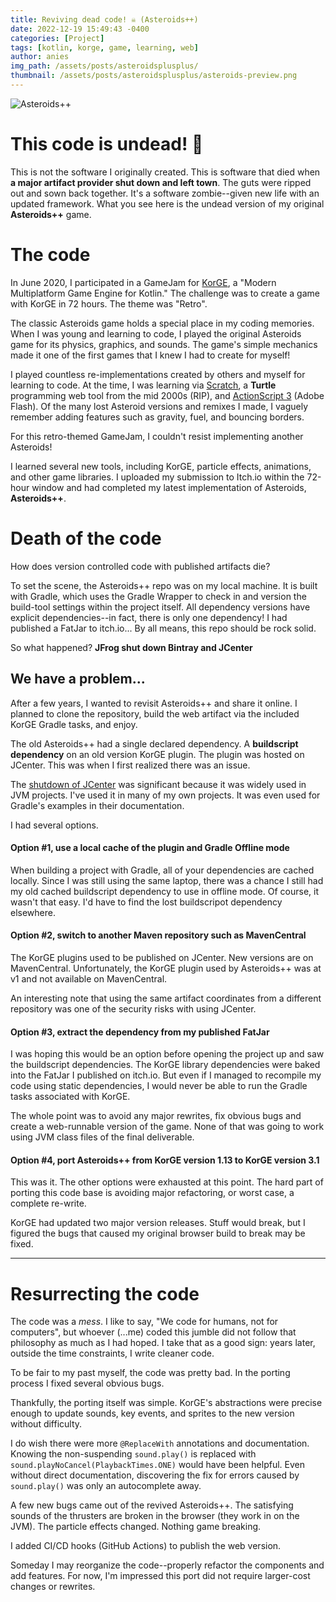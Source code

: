 ```yaml
---
title: Reviving dead code! ☠ (Asteroids++)
date: 2022-12-19 15:49:43 -0400
categories: [Project]
tags: [kotlin, korge, game, learning, web]
author: anies
img_path: /assets/posts/asteroidsplusplus/
thumbnail: /assets/posts/asteroidsplusplus/asteroids-preview.png
---
```

<link rel="stylesheet" type="text/css" href="/assets/posts/asteroidsplusplus/style.css">
<script src="/assets/posts/asteroidsplusplus/post.js"></script>

<div class="preview-container" id="game">
  <div class="content" hidden="hidden">
    <div class="fullscreen-button"><i class="fa fa-expand fa-2x"></i></div>
    <div class="close-button"><i class="fa fa-window-close fa-2x"></i></div>
    <iframe src="https://arocnies.github.io/Asteroids/"></iframe>
  </div>
  <div class="preview">
    <img src="asteroids-preview.png" alt="Asteroids++">
    <div class="round-button" onclick="showContent('game')"><i class="fa fa-play fa-2x"></i></div>
  </div>
</div>

# This code is undead! 🧟

This is not the software I originally created.
This is software that died when **a major artifact provider shut down and left town**.
The guts were ripped out and sown back together.
It's a software zombie--given new life with an updated framework.
What you see here is the undead version of my original **Asteroids++** game.

# The code

In June 2020, I participated in a GameJam for [KorGE](https://korge.org/), a "Modern Multiplatform Game Engine for Kotlin."
The challenge was to create a game with KorGE in 72 hours. The theme was "Retro".

The classic Asteroids game holds a special place in my coding memories. When I was young and learning to code, I played the original Asteroids game for its physics, graphics, and sounds.
The game's simple mechanics made it one of the first games that I knew I had to create for myself!

I played countless re-implementations created by others and myself for learning to code.
At the time, I was learning via [Scratch](https://scratch.mit.edu/), a **Turtle** programming web tool from the mid 2000s (RIP), and [ActionScript 3](https://help.adobe.com/en_US/FlashPlatform/reference/actionscript/3/index.html) (Adobe Flash).
Of the many lost Asteroid versions and remixes I made, I vaguely remember adding features such as gravity, fuel, and bouncing borders.

For this retro-themed GameJam, I couldn't resist implementing another Asteroids!

I learned several new tools, including KorGE, particle effects, animations, and other game libraries.
I uploaded my submission to Itch.io within the 72-hour window and had completed my latest implementation of Asteroids, **Asteroids++**.

# Death of the code

How does version controlled code with published artifacts die?

To set the scene, the Asteroids++ repo was on my local machine.
It is built with Gradle, which uses the Gradle Wrapper to check in and version the build-tool settings within the project itself.
All dependency versions have explicit dependencies--in fact, there is only one dependency!
I had published a FatJar to itch.io...
By all means, this repo should be rock solid.

So what happened? **JFrog shut down Bintray and JCenter**

## We have a problem...

After a few years, I wanted to revisit Asteroids++ and share it online.
I planned to clone the repository, build the web artifact via the included KorGE Gradle tasks, and enjoy.

The old Asteroids++ had a single declared dependency. A **buildscript dependency** on an old version KorGE plugin.
The plugin was hosted on JCenter. This was when I first realized there was an issue.

The [shutdown of JCenter](https://www.infoq.com/news/2021/02/jfrog-jcenter-bintray-closure/) was significant because it was widely used in JVM projects.
I've used it in many of my own projects. It was even used for Gradle's examples in their documentation.

I had several options.

#### Option #1, use a local cache of the plugin and Gradle Offline mode

When building a project with Gradle, all of your dependencies are cached locally.
Since I was still using the same laptop, there was a chance I still had my old cached buildscript dependency to use in offline mode.
Of course, it wasn't that easy. I'd have to find the lost buildscripot dependency elsewhere.

#### Option #2, switch to another Maven repository such as MavenCentral

The KorGE plugins used to be published on JCenter. New versions are on MavenCentral.
Unfortunately, the KorGE plugin used by Asteroids++ was at v1 and not available on MavenCentral.

An interesting note that using the same artifact coordinates from a different repository was
one of the security risks with using JCenter.

#### Option #3, extract the dependency from my published FatJar

I was hoping this would be an option before opening the project up and saw the buildscript dependencies.
The KorGE library dependencies were baked into the FatJar I published on itch.io.
But even if I managed to recompile my code using static dependencies,
I would never be able to run the Gradle tasks associated with KorGE.

The whole point was to avoid any major rewrites, fix obvious bugs and create a web-runnable version of the game.
None of that was going to work using JVM class files of the final deliverable.

#### Option #4, port Asteroids++ from KorGE version 1.13 to KorGE version 3.1

This was it. The other options were exhausted at this point.
The hard part of porting this code base is avoiding major refactoring, or worst case, a complete re-write.

KorGE had updated two major version releases. Stuff would break, but
I figured the bugs that caused my original browser build to break may be fixed.

---
# Resurrecting the code

The code was a _mess_.
I like to say, "We code for humans, not for computers", but whoever (...me) coded this jumble did not follow that philosophy as much as I had hoped.
I take that as a good sign: years later, outside the time constraints, I write cleaner code.

To be fair to my past myself, the code was pretty bad. In the porting process I fixed several obvious bugs.

Thankfully, the porting itself was simple.
KorGE's abstractions were precise enough to update sounds, key events, and sprites to the new version without difficulty.

I do wish there were more `@ReplaceWith` annotations and documentation.
Knowing the non-suspending `sound.play()` is replaced with `sound.playNoCancel(PlaybackTimes.ONE)` would have been helpful.
Even without direct documentation,
discovering the fix for errors caused by `sound.play()` was only an autocomplete away.

A few new bugs came out of the revived Asteroids++.
The satisfying sounds of the thrusters are broken in the browser (they work in on the JVM).
The particle effects changed. Nothing game breaking.

I added CI/CD hooks (GitHub Actions) to publish the web version.

Someday I may reorganize the code--properly refactor the components and add features.
For now, I'm impressed this port did not require larger-cost changes or rewrites.





